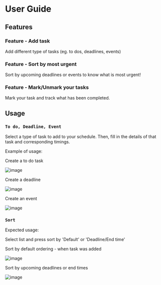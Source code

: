 # User Guide  

## Features 

### Feature - Add task

Add different type of tasks (eg. to dos, deadlines, events)

### Feature - Sort by most urgent

Sort by upcoming deadlines or events to know what is most urgent!

### Feature - Mark/Unmark your tasks

Mark your task and track what has been completed.

## Usage

### `To do, Deadline, Event`

Select a type of task to add to your schedule. Then, fill in the details of that task and corresponding timings.

Example of usage: 

Create a to do task

![image](https://user-images.githubusercontent.com/30628325/218655076-722a4527-8147-4718-b16f-c69c88fead65.png)

Create a deadline

![image](https://user-images.githubusercontent.com/30628325/218655229-992a1d95-620a-4bce-9aa5-2f545dc1bd13.png)

Create an event

![image](https://user-images.githubusercontent.com/30628325/218655569-134d2c6c-16ed-461b-8485-72c31bedf437.png)

### `Sort`

Expected usage:

Select list and press sort by 'Default' or 'Deadline/End time'

Sort by default ordering - when task was added

![image](https://user-images.githubusercontent.com/30628325/218655656-f6cc3d26-fe42-4e66-a4ba-8165c1ffe069.png)

Sort by upcoming deadlines or end times

![image](https://user-images.githubusercontent.com/30628325/218655686-b1939a08-c56c-469f-84cd-6f23654a94ba.png)

